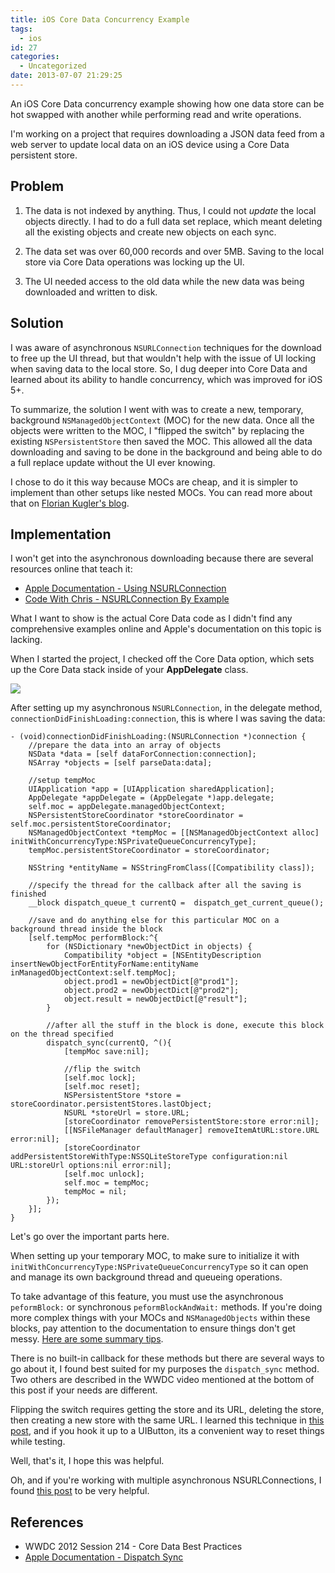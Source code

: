 ```yaml
---
title: iOS Core Data Concurrency Example
tags:
  - ios
id: 27
categories:
  - Uncategorized
date: 2013-07-07 21:29:25
---
```


An iOS Core Data concurrency example showing how one data store can be hot swapped with another while performing read and write operations.

<!--more-->

I'm working on a project that requires downloading a JSON data feed from a web server to update local data on an iOS device using a Core Data persistent store.

## Problem

1.  The data is not indexed by anything. Thus, I could not _update_ the local objects directly. I had to do a full data set replace, which meant deleting all the existing objects and create new objects on each sync.
2.  The data set was over 60,000 records and over 5MB. Saving to the local store via Core Data operations was locking up the UI.

3.  The UI needed access to the old data while the new data was being downloaded and written to disk.

## Solution

I was aware of asynchronous `NSURLConnection` techniques for the download to free up the UI thread, but that wouldn't help with the issue of UI locking when saving data to the local store. So, I dug deeper into Core Data and learned about its ability to handle concurrency, which was improved for iOS 5+.

To summarize, the solution I went with was to create a new, temporary, background `NSManagedObjectContext` (MOC) for the new data. Once all the objects were written to the MOC, I "flipped the switch" by replacing the existing `NSPersistentStore` then saved the MOC. This allowed all the data downloading and saving to be done in the background and being able to do a full replace update without the UI ever knowing.

I chose to do it this way because MOCs are cheap, and it is simpler to implement than other setups like nested MOCs. You can read more about that on [Florian Kugler's blog](http://floriankugler.com/blog/2013/4/2/the-concurrent-core-data-stack).

## Implementation

I won't get into the asynchronous downloading because there are several resources online that teach it:

*   [Apple Documentation - Using NSURLConnection](http://developer.apple.com/library/ios/#documentation/Cocoa/Conceptual/URLLoadingSystem/Tasks/UsingNSURLConnection.html#//apple_ref/doc/uid/20001836-BAJEAIEE)
*   [Code With Chris - NSURLConnection By Example](http://codewithchris.com/tutorial-how-to-use-ios-nsurlconnection-by-example/)

What I want to show is the actual Core Data code as I didn't find any comprehensive examples online and Apple's documentation on this topic is lacking.

When I started the project, I checked off the Core Data option, which sets up the Core Data stack inside of your **AppDelegate** class.

![](http://content.screencast.com/users/SundeepG/folders/Do%20not%20delete/media/00a4880a-0c07-4435-bc95-78c84afb038b/00000336.png)

After setting up my asynchronous `NSURLConnection`, in the delegate method, `connectionDidFinishLoading:connection`, this is where I was saving the data:

    - (void)connectionDidFinishLoading:(NSURLConnection *)connection {
        //prepare the data into an array of objects
        NSData *data = [self dataForConnection:connection];
        NSArray *objects = [self parseData:data];

        //setup tempMoc
        UIApplication *app = [UIApplication sharedApplication];
        AppDelegate *appDelegate = (AppDelegate *)app.delegate;
        self.moc = appDelegate.managedObjectContext;
        NSPersistentStoreCoordinator *storeCoordinator = self.moc.persistentStoreCoordinator;
        NSManagedObjectContext *tempMoc = [[NSManagedObjectContext alloc] initWithConcurrencyType:NSPrivateQueueConcurrencyType];
        tempMoc.persistentStoreCoordinator = storeCoordinator;

        NSString *entityName = NSStringFromClass([Compatibility class]);

        //specify the thread for the callback after all the saving is finished
        __block dispatch_queue_t currentQ =  dispatch_get_current_queue();

        //save and do anything else for this particular MOC on a background thread inside the block
        [self.tempMoc performBlock:^{        
            for (NSDictionary *newObjectDict in objects) {
                Compatibility *object = [NSEntityDescription insertNewObjectForEntityForName:entityName inManagedObjectContext:self.tempMoc];
                object.prod1 = newObjectDict[@"prod1"];
                object.prod2 = newObjectDict[@"prod2"];
                object.result = newObjectDict[@"result"];
            }

            //after all the stuff in the block is done, execute this block on the thread specified
            dispatch_sync(currentQ, ^(){
                [tempMoc save:nil];

                //flip the switch
                [self.moc lock];
                [self.moc reset];
                NSPersistentStore *store = storeCoordinator.persistentStores.lastObject;
                NSURL *storeUrl = store.URL;
                [storeCoordinator removePersistentStore:store error:nil];
                [[NSFileManager defaultManager] removeItemAtURL:store.URL error:nil];
                [storeCoordinator addPersistentStoreWithType:NSSQLiteStoreType configuration:nil URL:storeUrl options:nil error:nil];
                [self.moc unlock];
                self.moc = tempMoc;
                tempMoc = nil;
            });
        }];
    }

Let's go over the important parts here.

When setting up your temporary MOC, to make sure to initialize it with `initWithConcurrencyType:NSPrivateQueueConcurrencyType` so it can open and manage its own background thread and queueing operations.

To take advantage of this feature, you must use the asynchronous `peformBlock:` or synchronous `peformBlockAndWait:` methods. If you're doing more complex things with your MOCs and `NSManagedObjects` within these blocks, pay attention to the documentation to ensure things don't get messy. [Here are some summary tips](http://stackoverflow.com/a/2138332/1672161).

There is no built-in callback for these methods but there are several ways to go about it, I found best suited for my purposes the `dispatch_sync` method. Two others are described in the WWDC video mentioned at the bottom of this post if your needs are different.

Flipping the switch requires getting the store and its URL, deleting the store, then creating a new store with the same URL. I learned this technique in [this post](http://stackoverflow.com/questions/1077810/delete-reset-all-entries-in-core-data), and if you hook it up to a UIButton, its a convenient way to reset things while testing.

Well, that's it, I hope this was helpful.

Oh, and if you're working with multiple asynchronous NSURLConnections, I found [this post](http://stackoverflow.com/a/332483/1672161) to be very helpful.

## References

*   WWDC 2012 Session 214 - Core Data Best Practices
*   [Apple Documentation - Dispatch Sync](http://developer.apple.com/library/ios/documentation/Performance/Reference/GCD_libdispatch_Ref/Reference/reference.html#//apple_ref/c/func/dispatch_sync)